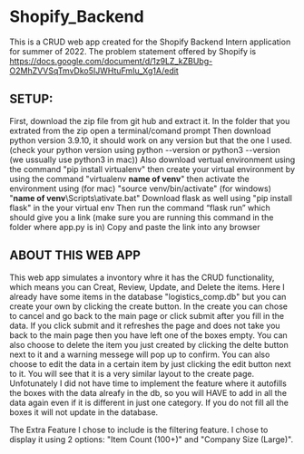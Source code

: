 # Shopify_Backend
This is a CRUD web app created for the Shopify Backend Intern application for summer of 2022. The problem statement offered by Shopify is https://docs.google.com/document/d/1z9LZ_kZBUbg-O2MhZVVSqTmvDko5IJWHtuFmIu_Xg1A/edit


SETUP:
------
First, download the zip file from git hub and extract it.
In the folder that you extrated from the zip open a terminal/comand prompt
Then download python version 3.9.10, it should work on any version but that the one I used.
(check your python version using python --version or python3 --version (we ussually use python3 in mac))
Also download vertual environment using the command "pip install virtualenv"
then create your virtual environment by using the command "virtualenv __name of venv__"
then activate the environment using (for mac) "source venv/bin/activate" (for windows) "__name of venv__\Scripts\ativate.bat"
Download flask as well using "pip install flask" in the your virtual env
Then run the command “flask run” which should give you a link (make sure you are running this command in the folder where app.py is in)
Copy and paste the link into any browser 


ABOUT THIS WEB APP
------------------
This web app simulates a invontory whre it has the CRUD functionality, which means you can Creat, Review, Update, and Delete the items.
Here I already have some items in the database "logistics_comp.db" but you can create your own by clicking the create button.
In the create you can chose to cancel and go back to the main page or click submit after you fill in the data. If you click submit and it refreshes the page and does not take you back to the main page then you have left one of the boxes empty.
You can also choose to delete the item you just created by clicking the delte button next to it and a warning messege will pop up to confirm.
You can also choose to edit the data in a certain item by just clicking the edit button next to it. 
You will see that it is a very similar layout to the create page. Unfotunately I did not have time to implement the feature where it autofills the boxes with the data alreafy in the db, so you will HAVE to add in all the data again even if it is different in just one category. If you do not fill all the boxes it will not update in the database.

The Extra Feature I chose to include is the filtering feature. I chose to display it using 2 options: "Item Count (100+)" and "Company Size (Large)".

